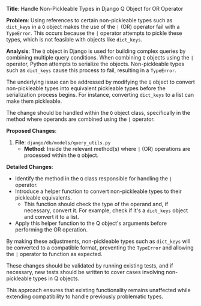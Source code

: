 **Title**: Handle Non-Pickleable Types in Django Q Object for OR Operator

**Problem**:
Using references to certain non-pickleable types such as `dict_keys` in a `Q` object makes the use of the `|` (OR) operator fail with a `TypeError`. This occurs because the `|` operator attempts to pickle these types, which is not feasible with objects like `dict_keys`.

**Analysis**:
The `Q` object in Django is used for building complex queries by combining multiple query conditions. When combining `Q` objects using the `|` operator, Python attempts to serialize the objects. Non-pickleable types such as `dict_keys` cause this process to fail, resulting in a `TypeError`.

The underlying issue can be addressed by modifying the `Q` object to convert non-pickleable types into equivalent pickleable types before the serialization process begins. For instance, converting `dict_keys` to a list can make them pickleable.

The change should be handled within the `Q` object class, specifically in the method where operands are combined using the `|` operator.

**Proposed Changes**:
1. **File**: `django/db/models/query_utils.py`
    - **Method**: Inside the relevant method(s) where `|` (OR) operations are processed within the `Q` object.
      
**Detailed Changes**:
- Identify the method in the `Q` class responsible for handling the `|` operator.
- Introduce a helper function to convert non-pickleable types to their pickleable equivalents.
    - This function should check the type of the operand and, if necessary, convert it. For example, check if it's a `dict_keys` object and convert it to a list.
- Apply this helper function to the Q object's arguments before performing the OR operation.

By making these adjustments, non-pickleable types such as `dict_keys` will be converted to a compatible format, preventing the `TypeError` and allowing the `|` operator to function as expected.

These changes should be validated by running existing tests, and if necessary, new tests should be written to cover cases involving non-pickleable types in Q objects.

This approach ensures that existing functionality remains unaffected while extending compatibility to handle previously problematic types.